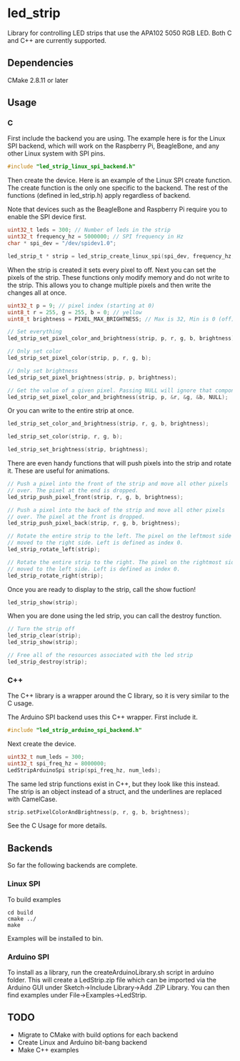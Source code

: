 # led_strip
Library for controlling LED strips that use the APA102 5050 RGB LED. Both C and C++ are currently supported.

## Dependencies
CMake 2.8.11 or later

## Usage

### C
First include the backend you are using. The example here is for the Linux SPI backend, which will work on the Raspberry Pi, BeagleBone, and any other Linux system with SPI pins.

``` c
#include "led_strip_linux_spi_backend.h"
```

Then create the device. Here is an example of the Linux SPI create function. The create function is the only one specific to the backend. The rest of the functions (defined in led_strip.h) apply regardless of backend.

Note that devices such as the BeagleBone and Raspberry Pi require you to enable the SPI device first.

``` c
uint32_t leds = 300; // Number of leds in the strip
uint32_t frequency_hz = 5000000; // SPI frequency in Hz
char * spi_dev = "/dev/spidev1.0";

led_strip_t * strip = led_strip_create_linux_spi(spi_dev, frequency_hz, leds);
```

When the strip is created it sets every pixel to off. Next you can set the pixels of the strip. These functions only modify memory and do not write to the strip. This allows you to change multiple pixels and then write the changes all at once.

``` c
uint32_t p = 9; // pixel index (starting at 0)
uint8_t r = 255, g = 255, b = 0; // yellow
uint8_t brightness = PIXEL_MAX_BRIGHTNESS; // Max is 32, Min is 0 (off)

// Set everything
led_strip_set_pixel_color_and_brightness(strip, p, r, g, b, brightness);

// Only set color
led_strip_set_pixel_color(strip, p, r, g, b);

// Only set brightness
led_strip_set_pixel_brightness(strip, p, brightness);

// Get the value of a given pixel. Passing NULL will ignore that component.
led_strip_set_pixel_color_and_brightness(strip, p, &r, &g, &b, NULL);

```

Or you can write to the entire strip at once.

``` c
led_strip_set_color_and_brightness(strip, r, g, b, brightness);

led_strip_set_color(strip, r, g, b);

led_strip_set_brightness(strip, brightness);
```

There are even handy functions that will push pixels into the strip and rotate it. These are useful for animations.

``` c
// Push a pixel into the front of the strip and move all other pixels
// over. The pixel at the end is dropped.
led_strip_push_pixel_front(strip, r, g, b, brightness);

// Push a pixel into the back of the strip and move all other pixels
// over. The pixel at the front is dropped.
led_strip_push_pixel_back(strip, r, g, b, brightness);

// Rotate the entire strip to the left. The pixel on the leftmost side is
// moved to the right side. Left is defined as index 0.
led_strip_rotate_left(strip);

// Rotate the entire strip to the right. The pixel on the rightmost side is
// moved to the left side. Left is defined as index 0.
led_strip_rotate_right(strip);
```

Once you are ready to display to the strip, call the show fuction!

``` c
led_strip_show(strip);
```

When you are done using the led strip, you can call the destroy function.

``` c
// Turn the strip off
led_strip_clear(strip);
led_strip_show(strip);

// Free all of the resources associated with the led strip
led_strip_destroy(strip);
```

### C++
The C++ library is a wrapper around the C library, so it is very similar to the C usage.

The Arduino SPI backend uses this C++ wrapper. First include it.

``` c
#include "led_strip_arduino_spi_backend.h"
```

Next create the device.

``` c
uint32_t num_leds = 300;
uint32_t spi_freq_hz = 8000000;
LedStripArduinoSpi strip(spi_freq_hz, num_leds);
```

The same led strip functions exist in C++, but they look like this instead. The strip is an object instead of a struct, and the underlines are replaced with CamelCase.

``` cpp
strip.setPixelColorAndBrightness(p, r, g, b, brightness);
```

See the C Usage for more details.

## Backends
So far the following backends are complete.

### Linux SPI
To build examples

```
cd build
cmake ../
make
```

Examples will be installed to bin.

### Arduino SPI
To install as a library, run the createArduinoLibrary.sh script in arduino folder. This will create a LedStrip.zip file which can be imported via the Arduino GUI under Sketch->Include Library->Add .ZIP Library. You can then find examples under File->Examples->LedStrip.

## TODO
* Migrate to CMake with build options for each backend
* Create Linux and Arduino bit-bang backend
* Make C++ examples
